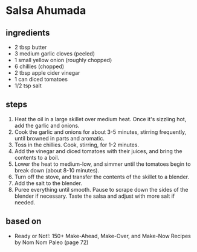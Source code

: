 # Salsa Ahumada

## ingredients

- 2 tbsp butter
- 3 medium garlic cloves (peeled)
- 1 small yellow onion (roughly chopped)
- 6 chillies (chopped)
- 2 tbsp apple cider vinegar
- 1 can diced tomatoes
- 1/2 tsp salt

## steps

1. Heat the oil in a large skillet over medium heat. Once it's sizzling hot, add the garlic and onions.
2. Cook the garlic and onions for about 3-5 minutes, stirring frequently, until browned in parts and aromatic.
3. Toss in the chillies. Cook, stirring, for 1-2 minutes.
4. Add the vinegar and diced tomatoes with their juices, and bring the contents to a boil.
5. Lower the heat to medium-low, and simmer until the tomatoes begin to break down (about 8-10 minutes).
6. Turn off the stove, and transfer the contents of the skillet to a blender.
7. Add the salt to the blender.
8. Puree everything until smooth. Pause to scrape down the sides of the blender if necessary. Taste the salsa and adjust with more salt if needed.

## based on

- Ready or Not!: 150+ Make-Ahead, Make-Over, and Make-Now Recipes by Nom Nom Paleo (page 72)
